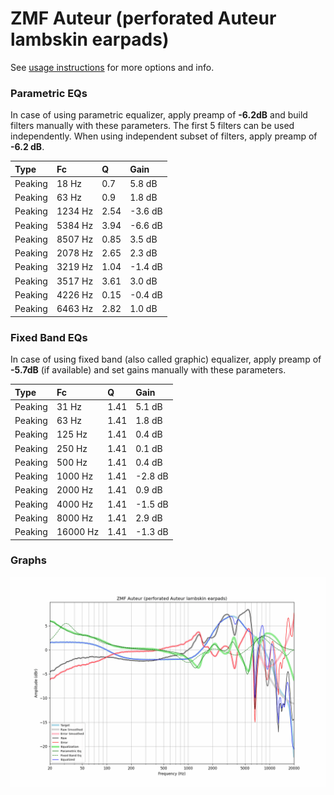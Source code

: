 # ZMF Auteur (perforated Auteur lambskin earpads)
See [usage instructions](https://github.com/jaakkopasanen/AutoEq#usage) for more options and info.

### Parametric EQs
In case of using parametric equalizer, apply preamp of **-6.2dB** and build filters manually
with these parameters. The first 5 filters can be used independently.
When using independent subset of filters, apply preamp of **-6.2 dB**.

| Type    | Fc      |    Q | Gain    |
|:--------|:--------|:-----|:--------|
| Peaking | 18 Hz   | 0.7  | 5.8 dB  |
| Peaking | 63 Hz   | 0.9  | 1.8 dB  |
| Peaking | 1234 Hz | 2.54 | -3.6 dB |
| Peaking | 5384 Hz | 3.94 | -6.6 dB |
| Peaking | 8507 Hz | 0.85 | 3.5 dB  |
| Peaking | 2078 Hz | 2.65 | 2.3 dB  |
| Peaking | 3219 Hz | 1.04 | -1.4 dB |
| Peaking | 3517 Hz | 3.61 | 3.0 dB  |
| Peaking | 4226 Hz | 0.15 | -0.4 dB |
| Peaking | 6463 Hz | 2.82 | 1.0 dB  |

### Fixed Band EQs
In case of using fixed band (also called graphic) equalizer, apply preamp of **-5.7dB**
(if available) and set gains manually with these parameters.

| Type    | Fc       |    Q | Gain    |
|:--------|:---------|:-----|:--------|
| Peaking | 31 Hz    | 1.41 | 5.1 dB  |
| Peaking | 63 Hz    | 1.41 | 1.8 dB  |
| Peaking | 125 Hz   | 1.41 | 0.4 dB  |
| Peaking | 250 Hz   | 1.41 | 0.1 dB  |
| Peaking | 500 Hz   | 1.41 | 0.4 dB  |
| Peaking | 1000 Hz  | 1.41 | -2.8 dB |
| Peaking | 2000 Hz  | 1.41 | 0.9 dB  |
| Peaking | 4000 Hz  | 1.41 | -1.5 dB |
| Peaking | 8000 Hz  | 1.41 | 2.9 dB  |
| Peaking | 16000 Hz | 1.41 | -1.3 dB |

### Graphs
![](./ZMF%20Auteur%20(perforated%20Auteur%20lambskin%20earpads).png)